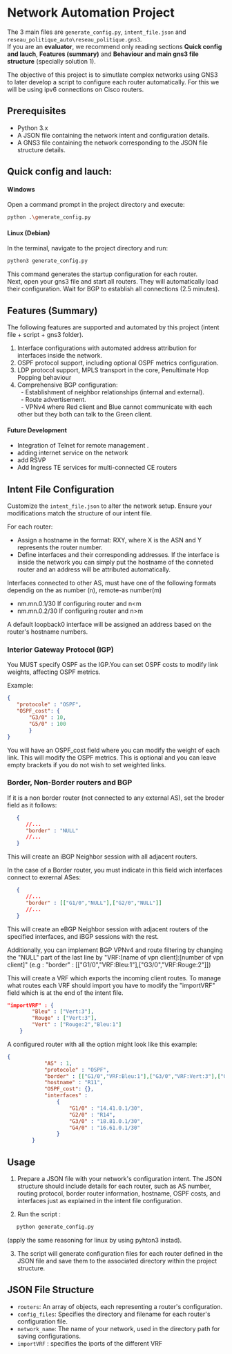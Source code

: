 # Network Automation Project

The 3 main files are `generate_config.py`, `intent_file.json` and `reseau_politique_auto\reseau_politique.gns3`.<br>
If you are an **evaluator**, we recommend only reading sections **Quick config and lauch**, **Features (summary)** and **Behaviour and main gns3 file structure** (specially solution 1).

The objective of this project is to simutlate complex networks using GNS3 to later develop a script to configure each router automatically. For this we will be using ipv6 connections on Cisco routers.

## Prerequisites

- Python 3.x
- A JSON file containing the network intent and configuration details.
- A GNS3 file containing the network corresponding to the JSON file structure details.

## Quick config and lauch:

#### Windows
Open a command prompt in the project directory and execute:

```bash
python .\generate_config.py 
```

#### Linux (Debian)
In the terminal, navigate to the project directory and run:
```bash
python3 generate_config.py 
```
This command generates the startup configuration for each router.   
Next, open your gns3 file and start all routers. They will automatically load their configuration. Wait for BGP to establish all connections (2.5 minutes). <br>
   
## Features (Summary)
The following features are supported and automated by this project (intent file + script + gns3 folder).

1. Interface configurations with automated address attribution for interfaces inside the network.
2. OSPF protocol support, including optional OSPF metrics configuration.
3. LDP protocol support, MPLS transport in the core, Penultimate Hop Popping behaviour
4. Comprehensive BGP configuration:<br>
&nbsp; - Establishment of neighbor relationships (internal and external).<br>
&nbsp; - Route advertisement.<br>
&nbsp; - VPNv4 where Red client and Blue cannot communicate with each other but they both can talk to the Green client. <br>


#### Future Development
- Integration of Telnet for remote management .
- adding internet service on the network
- add RSVP
- Add Ingress TE services for multi-connected CE routers

## Intent File Configuration

Customize the `intent_file.json` to alter the network setup. Ensure your modifications match the structure of our intent file.

For each router:
- Assign a hostname in the format: RXY, where X is the ASN and Y represents the router number.
- Define interfaces and their corresponding addresses. If the interface is inside the network you can simply put the hostname of the conneted router and an address will be attributed automatically. 

Interfaces connected to other AS, must have one of the following formats dependig on the as number (n), remote-as number(m)

- nm.mn.0.1/30 If configuring router and n<m
- nm.mn.0.2/30 If configuring router and n>m

A default loopback0 interface will be assigned an address based on the router's hostname numbers.

### Interior Gateway Protocol (IGP)
You MUST specify OSPF as the IGP.You can set OSPF costs to modify link weights, affecting OSPF metrics.

Example:
```json
{  
   "protocole" : "OSPF",
   "OSPF_cost": {
       "G3/0" : 10,
       "G5/0" : 100
       }
}
```

You will have an OSPF_cost field where you can modify the weight of each link. This will modify the OSPF metrics. 
This is optional and you can leave empty brackets if you do not wish to set weighted links.

### Border, Non-Border routers and BGP
If it is a non border router (not connected to any external AS), set the broder field as it follows:
```json
   {
      //...
      "border" : "NULL"
      //...
   }
```
This will create an iBGP Neighbor session with all adjacent routers.


In the case of a Border router, you must indicate in this field wich interfaces connect to exrernal ASes:
```json
   {
      //...
      "border" : [["G1/0","NULL"],["G2/0","NULL"]]
      //...
   }
```
This will create an eBGP Neighbor session with adjacent routers of the specified interfaces, and iBGP sessions with the rest.


Additionally, you can implement BGP VPNv4 and route filtering by changing the "NULL" part of the last line by "VRF:[name of vpn client]:[number of vpn client]" (e.g : "border" : [["G1/0","VRF:Bleu:1"],["G3/0","VRF:Rouge:2"]])

This will create a VRF which exports the incoming client routes.
To manage what routes each VRF should import you have to modify the "importVRF" field which is at the end of the intent file.
```json
"importVRF" : {
        "Bleu" : ["Vert:3"],
        "Rouge" : ["Vert:3"],
        "Vert" : ["Rouge:2","Bleu:1"]
    }
```


A configured router with all the option might look like this example:
```json
{
            "AS" : 1,
            "protocole" : "OSPF",
            "border" : [["G1/0","VRF:Bleu:1"],["G3/0","VRF:Vert:3"],["G4/0","VRF:Rouge:2"]],
            "hostname" : "R11",
            "OSPF_cost": {},  
            "interfaces" : 
                {
                    "G1/0" : "14.41.0.1/30",
                    "G2/0" : "R14",
                    "G3/0" : "18.81.0.1/30",
                    "G4/0" : "16.61.0.1/30"
                }     
        }
```
## Usage

1. Prepare a JSON file with your network's configuration intent. The JSON structure should include details for each router, such as AS number, routing protocol, border router information, hostname, OSPF costs, and interfaces just as explained in the intent file configuration.

2. Run the script :

```bash
   python generate_config.py
```
(apply the same reasoning for linux by using pyhton3 instad).

3. The script will generate configuration files for each router defined in the JSON file and save them to the associated directory within the project structure.

## JSON File Structure

- `routers`: An array of objects, each representing a router's configuration.
- `config_files`: Specifies the directory and filename for each router's configuration file.
- `network_name`: The name of your network, used in the directory path for saving configurations.
- `importVRF` : specifies the iports of the different VRF
